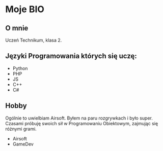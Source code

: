<html>
  <head>
    <title>Moje BIO</title>
  </head>
  <body>
    <h1>Moje BIO</h1>
    <h2>O mnie</h2>
    <p>Uczeń Technikum, klasa 2.</p>
    <h2>Języki Programowania których się uczę: </h2>
    <ul>
      <li>Python</li>
      <li>PHP</li>
      <li>JS</li>
      <li>C++</li>
      <li>C#</li>
    </ul>
    <h2>Hobby</h2>
    <p>Ogólnie to uwielbiam Airsoft. Byłem na paru rozgrywkach i było super. Czasami próbuję swoich sił w Programowaniu Obiektowym, zajmując się różnymi grami.</p>
    <ul>
      <li>Airsoft</li>
      <li>GameDev</li>
    </ul>
  </body>
</html>
